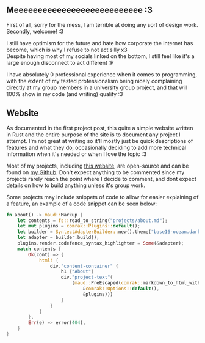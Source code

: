 ## Meeeeeeeeeeeeeeeeeeeeeeeeeee :3
First of all, sorry for the mess, I am terrible at doing any sort of design work.  
Secondly, welcome! :3

I still have optimism for the future and hate how corporate the internet has become, which is why I refuse to not act silly x3  
Despite having most of my socials linked on the bottom, I still feel like it's a large enough disconnect to act different :P  

I have absolutely 0 professional experience when it comes to programming, with the extent of my tested professionalism being 
nicely complaining directly at my group members in a university group project, and that will 100% show in my code (and writing) quality  :3

## Website

As documented in the first project post, this quite a simple website written in Rust and the entire purpose of the site is to document any project I attempt.
I'm not great at writing so it'll mostly just be quick descriptions of features and what they do, occasionally deciding to add more technical information when
it's needed or when I love the topic :3

Most of my projects, including [this website](https://github.com/portablefire22/kitten-rs), are open-source and can be found on [my Github](https://github,com/portablefire22).
Don't expect anything to be commented since my projects rarely reach the point where I decide to comment, and dont expect details on how to build anything
unless it's group work.

Some projects may include snippets of code to allow for easier explaining of a feature, an example of a code snippet can be seen below: 
```Rust
fn about() -> maud::Markup {
    let contents = fs::read_to_string("projects/about.md");
    let mut plugins = comrak::Plugins::default();
    let builder = SyntectAdapterBuilder::new().theme("base16-ocean.dark");
    let adapter = builder.build();
    plugins.render.codefence_syntax_highlighter = Some(&adapter);
    match contents {
        Ok(cont) => {
            html! {
                div."content-container" {
                    h1 {"About"}
                    div."project-text"{
                        (maud::PreEscaped(comrak::markdown_to_html_with_plugins(&cont,
                            &comrak::Options::default(),
                            &plugins)))
                    }    
                }
            }
        },
        Err(e) => error(404),
    }
}
```
